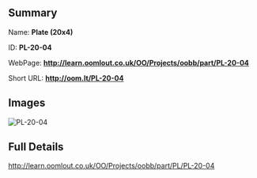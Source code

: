 

## Summary
 
Name: __Plate (20x4)__

ID: __PL-20-04__

WebPage: __http://learn.oomlout.co.uk/OO/Projects/oobb/part/PL-20-04__

Short URL: __http://oom.lt/PL-20-04__


## Images
![PL-20-04](http://oomlout.com/oomlout-OOBB/part/PL/PL-20-04/OOBB-PL-20-04_420.png)




## Full Details

 http://learn.oomlout.co.uk/OO/Projects/oobb/part/PL/PL-20-04

